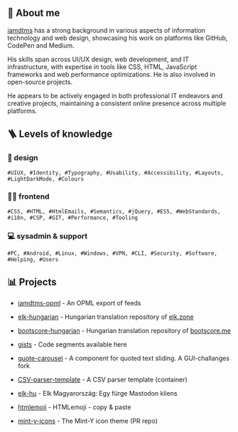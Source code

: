 ## 👤 About me 

[iamdtms](https://iamdtms.hu) has a strong background in various aspects of information technology and web design, showcasing his work on platforms like GitHub, CodePen and Medium. 

His skills span across UI/UX design, web development, and IT infrastructure, with expertise in tools like CSS, HTML, JavaScript frameworks and web performance optimizations. He is also involved in open-source projects.

He appears to be actively engaged in both professional IT endeavors and creative projects, maintaining a consistent online presence across multiple platforms.

## 🪜 Levels of knowledge

### 🎨 design
```
#UIUX, #Identity, #Typography, #Usability, #Accessibility, #Layouts, #LightDarkMode, #Colours
```

### 🧑‍💻 frontend
```
#CSS, #HTML, #HtmlEmails, #Semantics, #jQuery, #ES5, #WebStandards, #i18n, #CSP, #GIT, #Performance, #Tooling
```

### 💻 sysadmin & support
```
#PC, #Android, #Linux, #Windows, #VPN, #CLI, #Security, #Software, #Helping, #Users
```

## 📊 Projects

- [iamdtms-opml](https://github.com/iamdtms/iamdtms-opml) - An OPML export of feeds

- [elk-hungarian](https://github.com/iamdtms/elk-hungarian) - Hungarian translation repository of [elk.zone](https://elk.zone)

- [bootscore-hungarian](https://github.com/iamdtms/bootscore-hungarian) - Hungarian translation repository of [bootscore.me](https://bootscore.me)

- [gists](https://gist.github.com/iamdtms) - Code segments available here

- [quote-carousel](https://github.com/iamdtms/quote-carousel) - A component for quoted text sliding. A GUI-challanges fork

- [CSV-parser-template](https://github.com/iamdtms/CSV-parser-template) - A CSV parser template (container)

- [elk-hu](https://github.com/iamdtms/elk-hu) - Elk Magyarország: Egy fürge Mastodon kliens

- [htmlemoji](https://github.com/iamdtms/htmlemoji) - HTMLemoji - copy &amp; paste

- [mint-y-icons](https://github.com/iamdtms/mint-y-icons) - The Mint-Y icon theme (PR repo)
